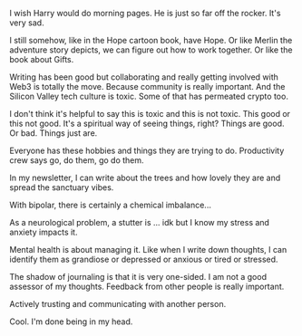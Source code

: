 I wish Harry would do morning pages. He is just so far off the rocker. It's very sad. 

I still somehow, like in the Hope cartoon book, have Hope. Or like Merlin the adventure story depicts, we can figure out how to work together. Or like the book about Gifts. 

Writing has been good but collaborating and really getting involved with Web3 is totally the move. Because community is really important. And the Silicon Valley tech culture is toxic. Some of that has permeated crypto too. 

I don't think it's helpful to say this is toxic and this is not toxic. This good or this not good. It's a spiritual way of seeing things, right? Things are good. Or bad. Things just are. 

Everyone has these hobbies and things they are trying to do. Productivity crew says go, do them, go do them. 

In my newsletter, I can write about the trees and how lovely they are and spread the sanctuary vibes. 

With bipolar, there is certainly a chemical imbalance...

As a neurological problem, a stutter is ... idk but I know my stress and anxiety impacts it. 

Mental health is about managing it. Like when I write down thoughts, I can identify them as grandiose or depressed or anxious or tired or stressed. 

The shadow of journaling is that it is very one-sided. I am not a good assessor of my thoughts. Feedback from other people is really important. 

Actively trusting and communicating with another person. 

Cool. I'm done being in my head. 